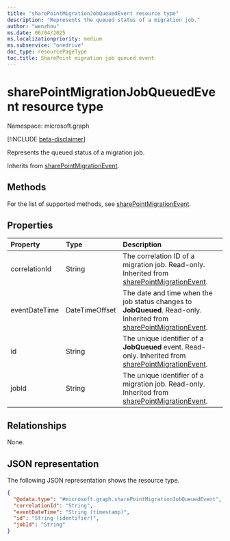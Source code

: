 ```yaml
---
title: "sharePointMigrationJobQueuedEvent resource type"
description: "Represents the queued status of a migration job."
author: "wenzhou"
ms.date: 06/04/2025
ms.localizationpriority: medium
ms.subservice: "onedrive"
doc_type: resourcePageType
toc.title: SharePoint migration job queued event
---
```


# sharePointMigrationJobQueuedEvent resource type

Namespace: microsoft.graph

[!INCLUDE [beta-disclaimer](../../includes/beta-disclaimer.md)]

Represents the queued status of a migration job.

Inherits from [sharePointMigrationEvent](../resources/sharepointmigrationevent.md).

## Methods
For the list of supported methods, see [sharePointMigrationEvent](../resources/sharepointmigrationevent.md).

## Properties
|Property|Type|Description|
|:---|:---|:---|
|correlationId|String|The correlation ID of a migration job. Read-only. Inherited from [sharePointMigrationEvent](../resources/sharepointmigrationevent.md).|
|eventDateTime|DateTimeOffset|The date and time when the job status changes to **JobQueued**. Read-only. Inherited from [sharePointMigrationEvent](../resources/sharepointmigrationevent.md).|
|id|String|The unique identifier of a **JobQueued** event. Read-only. Inherited from [sharePointMigrationEvent](../resources/sharepointmigrationevent.md).|
|jobId|String|The unique identifier of a migration job. Read-only. Inherited from [sharePointMigrationEvent](../resources/sharepointmigrationevent.md).|

## Relationships
None.

## JSON representation
The following JSON representation shows the resource type.
<!-- {
  "blockType": "resource",
  "keyProperty": "id",
  "@odata.type": "microsoft.graph.sharePointMigrationJobQueuedEvent",
  "baseType": "microsoft.graph.sharePointMigrationEvent",
  "openType": false
}
-->
``` json
{
  "@odata.type": "#microsoft.graph.sharePointMigrationJobQueuedEvent",
  "correlationId": "String",
  "eventDateTime": "String (timestamp)",
  "id": "String (identifier)",
  "jobId": "String"
}
```

